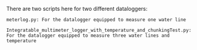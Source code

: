 There are two scripts here for two different dataloggers:

	meterlog.py: For the datalogger equipped to measure one water line

	Integratable_multimeter_logger_with_temperature_and_chunkingTest.py: For the datalogger equipped to measure three water lines and temperature
